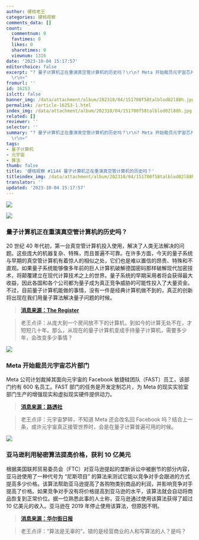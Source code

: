 ```yaml
---
author: 硬核老王
categories: 硬核观察
comments_data: []
count:
  commentnum: 0
  favtimes: 0
  likes: 0
  sharetimes: 0
  viewnum: 1316
date: '2023-10-04 15:17:57'
editorchoice: false
excerpt: "? 量子计算机正在重演真空管计算机的历史吗？\r\n? Meta 开始裁员元宇宙芯片部门\r\n? 亚马逊利用秘密算法提高价格，获利 10 亿美元\r\n»
  \r\n»"
fromurl: ''
id: 16253
islctt: false
banner_img: /data/attachment/album/202310/04/151700f58talblod02l88h.jpg
permalink: /article-16253-1.html
index_img: /data/attachment/album/202310/04/151700f58talblod02l88h.jpg
related: []
reviewer: ''
selector: ''
summary: "? 量子计算机正在重演真空管计算机的历史吗？\r\n? Meta 开始裁员元宇宙芯片部门\r\n? 亚马逊利用秘密算法提高价格，获利 10 亿美元\r\n»
  \r\n»"
tags:
- 量子计算机
- 元宇宙
- 算法
thumb: false
title: '硬核观察 #1144 量子计算机正在重演真空管计算机的历史吗？'
titleindex_img: /data/attachment/album/202310/04/151700f58talblod02l88h.jpg
translator: ''
updated: '2023-10-04 15:17:57'
---
```


![](/data/attachment/album/202310/04/151700f58talblod02l88h.jpg)


![](/data/attachment/album/202310/04/151710hkndiauhnmguyuyi.jpg)


### 量子计算机正在重演真空管计算机的历史吗？


20 世纪 40 年代初，第一台真空管计算机投入使用，解决了人类无法解决的问题。这些庞大的机器复杂、特殊，而且普遍不可靠。在许多方面，今天的量子系统与早期的真空管计算机有着惊人的相似之处，它们也是难以置信的昂贵、特殊和不直观。如果量子系统能够像多年前的巨人计算机破解德国密码那样破解现代加密技术，将颠覆建立在现代计算技术之上的世界。量子系统的早期采用者将会获得最大收益，因此各国和各个公司都为量子成为真正竞争威胁的可能性投入了大量资金。不过，目前量子计算机能做的事情，没有一件是经典计算机做不到的，真正的创新将出现在我们用量子算法解决量子问题的时候。



> 
> **[消息来源：The Register](https://www.theregister.com/2023/10/03/quantum_repeat_history)**
> 
> 
> 



> 
> 老王点评：从庞大到一个房间放不下的计算机，到如今的计算无处不在，才短短几十年。那么，从现在的量子计算机变成手持量子计算机，需要多少年，会改变多少事情？
> 
> 
> 


![](/data/attachment/album/202310/04/151721g44gg4f2f2ol06gg.jpg)


### Meta 开始裁员元宇宙芯片部门


Meta 公司计划裁掉其面向元宇宙的 Facebook 敏捷硅团队（FAST）员工，该部门约有 600 名员工。FAST 部门的任务是开发定制芯片，为 Meta 的现实实验室部门生产的增强现实和虚拟现实硬件提供动力。



> 
> **[消息来源：路透社](https://www.reuters.com/technology/meta-lay-off-employees-metaverse-silicon-unit-wednesday-2023-10-03/)**
> 
> 
> 



> 
> 老王点评：元宇宙梦碎，不知道 Meta 还会改名回 Facebook 吗？结合上一条，或许元宇宙真正接管世界时，会是在量子计算普遍可用的时候。
> 
> 
> 


![](/data/attachment/album/202310/04/151735nikgjryowcxko0yi.jpg)


### 亚马逊利用秘密算法提高价格，获利 10 亿美元


根据美国联邦贸易委员会（FTC）对亚马逊提起的垄断诉讼中被删节的部分内容，亚马逊使用了一种代号为 “尼斯项目” 的算法来测试它能以竞争对手会跟进的方式提高多少价格。该算法帮助亚马逊提高了各购物类别商品的利润，并影响竞争对手提高了价格。如果竞争对手没有将价格提高到亚马逊的水平，该算法就会自动将商品恢复到正常价位。据一位熟悉此事的人士称，亚马逊通过使用该算法获得了超过 10 亿美元的收入。亚马逊在 2019 年停止使用该算法，但原因不明。



> 
> **[消息来源：华尔街日报](https://www.wsj.com/business/retail/amazon-used-secret-project-nessie-algorithm-to-raise-prices-6c593706)**
> 
> 
> 



> 
> 老王点评：“算法是无辜的”，错的是经营商业的人和写算法的人？是吗？
> 
> 
>